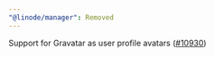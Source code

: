 ```yaml
---
"@linode/manager": Removed
---
```


Support for Gravatar as user profile avatars ([#10930](https://github.com/linode/manager/pull/10930))
